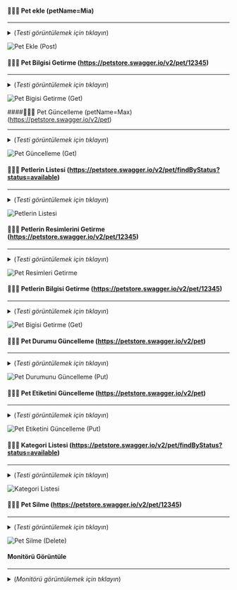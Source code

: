  #### 👨🏻‍💻 Pet ekle (petName=Mia) 
 ***
<details>
  <summary>(<i>Testi görüntülemek için tıklayın</i>)</summary>
 
   ```javascript
pm.test("Gövde eşleme dizesi", function () {
    pm.expect(pm.response.text()).to.include("Mia");
});

pm.test("Yanıt durum kodu 200'dür", function () {
  pm.response.to.have.status(200);
});

pm.test("Kimlik alanının negatif olmayan bir tam sayı olduğunu doğrulayın", function () {
  const responseData = pm.response.json();
  
  pm.expect(responseData).to.be.an('object');
  pm.expect(responseData.id).to.be.a('number').and.to.satisfy((id) => id >= 0, "id should be a non-negative integer");
});

pm.test("Ad alanının boş olmayan bir dize olduğunu doğrulayın", function () {
    const responseData = pm.response.json();
    
    pm.expect(responseData).to.be.an('object');
    pm.expect(responseData.name).to.be.a('string').and.to.have.lengthOf.at.least(1, "Value should not be empty");
});

pm.test("photoUrls dizisinin ve en az bir öğenin varlığını doğrulayın", function () {
    const responseData = pm.response.json();
    
    pm.expect(responseData).to.be.an('object');
    pm.expect(responseData.photoUrls).to.exist.and.to.be.an('array').and.to.have.lengthOf.at.least(1);
});
```
</details>

![Pet Ekle (Post)](https://github.com/akcankaan/Postman-API-Test-Petstore-swagger.io/assets/63432799/d94028d8-eeb0-463a-b676-ab3d80424819)

#### 👨🏻‍💻 Pet Bilgisi Getirme (https://petstore.swagger.io/v2/pet/12345)
***
<details>
  <summary>(<i>Testi görüntülemek için tıklayın</i>)</summary>

```javascript
pm.test("Durum kodu 200 tamam", function () {
    pm.response.to.have.status(200);
});

pm.test("Yanıt evcil hayvan ayrıntılarını içeriyor", function () {
    const jsonData = pm.response.json();
    pm.expect(jsonData).to.have.property("id");
    pm.expect(jsonData).to.have.property("name");
    pm.expect(jsonData).to.have.property("tags");
    pm.expect(jsonData).to.have.property("status");
});
```
</details>

![Pet Bigisi Getirme (Get)](https://github.com/akcankaan/Postman-API-Test-Petstore-swagger.io/assets/63432799/e42de68e-549c-4229-bbd1-6d896b8453f9)

####👨🏻‍💻 Pet Güncelleme (petName=Max) (https://petstore.swagger.io/v2/pet)
***
<details>
  <summary>(<i>Testi görüntülemek için tıklayın</i>)</summary>

```javascript
pm.test("Durum kodu 200", function () {
    pm.response.to.have.status(200);
});

pm.test("Yanıtta bir id özelliği var", function () {
    pm.expect(pm.response.json()).to.have.property('id');
});

pm.test("Yanıtın, kimliği ve adı olan bir kategori özelliği var", function () {
    pm.expect(pm.response.json()).to.have.nested.property('category.id');
    pm.expect(pm.response.json()).to.have.nested.property('category.name');
});

pm.test("Yanıtın bir name özelliği var", function () {
    pm.expect(pm.response.json()).to.have.property('name');
});

pm.test("Yanıtta bir photoUrls özelliği var", function () {
    pm.expect(pm.response.json()).to.have.property('photoUrls');
});

pm.test("Yanıtta, kimliği ve adı olan bir etiket özelliği var", function () {
    pm.expect(pm.response.json()).to.have.nested.property('tags[0].id');
    pm.expect(pm.response.json()).to.have.nested.property('tags[0].name');
});

pm.test("Yanıtta durum özelliği var", function () {
    pm.expect(pm.response.json()).to.have.property('status');
});
```
</details>

![Pet Güncelleme (Get)](https://github.com/akcankaan/Postman-API-Test-Petstore-swagger.io/assets/63432799/778b9ff6-a661-4274-91d2-2a7030d25bda)

#### 👨🏻‍💻 Petlerin Listesi (https://petstore.swagger.io/v2/pet/findByStatus?status=available)
***
<details>
  <summary>(<i>Testi görüntülemek için tıklayın</i>)</summary>

```javascript
pm.test("Evcil hayvanların listelendiğini doğrula", function () {
    pm.expect(pm.response.code).to.equal(200);

    const responseData = pm.response.json();

    pm.expect(responseData.length).to.be.above(0);

    for (let i = 0; i < responseData.length; i++) {
        pm.expect(responseData[i].id).to.exist;
        pm.expect(responseData[i].name).to.be.a('string');
        pm.expect(responseData[i].status).to.be.oneOf(['available', 'pending', 'sold']);
    }
});
```
</details>

![Petlerin Listesi](https://github.com/akcankaan/Postman-API-Test-Petstore-swagger.io/assets/63432799/8ada1501-2ee0-4e8f-98d9-fd6f3d0669f0)

#### 👨🏻‍💻 Petlerin Resimlerini Getirme (https://petstore.swagger.io/v2/pet/12345)
***
<details>
 <summary>(<i>Testi görüntülemek için tıklayın</i>)</summary>
 
 ```javascript
  pm.test("Pet Resimlerini Getirme Testi", function () {
      pm.expect(pm.response.text()).to.include("Pet resimleri alındı");
  });
 ```
</details>

![Pet Resimleri Getirme](https://github.com/akcankaan/Postman-API-Test-Petstore-swagger.io/assets/63432799/60ede347-8875-4872-9992-24335696fdd3)

#### 👨🏻‍💻 Petlerin Bilgisi Getirme (https://petstore.swagger.io/v2/pet/12345)
***
<details>
<summary>(<i>Testi görüntülemek için tıklayın</i>)</summary>
 
 ```javascript
pm.test("Kategori Bilgisi Doğrulama Testi", function () {
    pm.response.to.have.status(200);

    pm.response.to.have.jsonBody('category');

    var categoryInfo = pm.response.json().category;

    pm.expect(categoryInfo).to.not.be.null;

    pm.expect(categoryInfo).to.be.an('object');
    pm.expect(categoryInfo).to.have.property('id');
    pm.expect(categoryInfo).to.have.property('name'); 
    pm.expect(categoryInfo.id).to.be.a('number');
    pm.expect(categoryInfo.name).to.be.a('string');

});
```
</details>
 
![Pet Bigisi Getirme (Get)](https://github.com/akcankaan/Postman-API-Test-Petstore-swagger.io/assets/63432799/c07da7b0-d475-42f6-9609-5cf183950fd6)

#### 👨🏻‍💻 Pet Durumu Güncelleme (https://petstore.swagger.io/v2/pet)
***
<details>
 <summary>(<i>Testi görüntülemek için tıklayın</i>)</summary>
 
 ```javascript
pm.test("Durum kodu 200", function () {
    pm.response.to.have.status(200);
});

pm.test("Yanıtta bir id özelliği var", function () {
    var jsonData = pm.response.json();
    pm.expect(jsonData.id).to.exist;
});

pm.test("Yanıtta bir photoUrls özelliği var", function () {
    var jsonData = pm.response.json();
    pm.expect(jsonData.photoUrls).to.exist;
});

pm.test("Yanıtın bir etiket özelliği var", function () {
    var jsonData = pm.response.json();
    pm.expect(jsonData.tags).to.exist;
});

pm.test("Yanıtta durum özelliği var", function () {
    var jsonData = pm.response.json();
    pm.expect(jsonData.status).to.exist;
    ```
});
```
</details>

![Pet Durumunu Güncelleme (Put)](https://github.com/akcankaan/Postman-API-Test-Petstore-swagger.io/assets/63432799/06b1fb91-6443-4b64-982a-262243a49abc)

#### 👨🏻‍💻 Pet Etiketini Güncelleme (https://petstore.swagger.io/v2/pet)
***
<details>
<summary>(<i>Testi görüntülemek için tıklayın</i>)</summary>
 
 ```javascript
pm.test("Durum kodu 500", function () {
    pm.response.to.have.status(500);
});
```
</details>

![Pet Etiketini Güncelleme (Put)](https://github.com/akcankaan/Postman-API-Test-Petstore-swagger.io/assets/63432799/f61eb13e-b579-4ef2-8618-994f7958207c)

#### 👨🏻‍💻 Kategori Listesi (https://petstore.swagger.io/v2/pet/findByStatus?status=available)
***
<details>
<summary>(<i>Testi görüntülemek için tıklayın</i>)</summary>

```javascript
pm.test("Evcil hayvan kategori listesini başarıyla getirildiğini doğrula", function () {
    pm.expect(pm.response.code).to.equal(200);
    const responseData = pm.response.json();
    pm.expect(responseData).to.not.be.empty;
});

pm.test("Kategori özelliklerini doğrula", function () {
    const responseData = pm.response.json();

    responseData.forEach(function (pet) {
        pm.expect(pet).to.have.property('id').that.is.a('number');
        pm.expect(pet).to.have.property('name').that.is.a('string');
        pm.expect(pet).to.have.property('photoUrls').that.is.an('array');

        const tags = pet.tags;
        pm.expect(tags).to.be.an('array');

        tags.forEach(function (tag) {
            pm.expect(tag).to.have.property('id').that.is.a('number');
            pm.expect(tag).to.have.property('name').that.is.a('string');
        });

        pm.expect(pet).to.have.property('status').that.is.a('string').and.equals('available');
    });
});
```
</details>

![Kategori Listesi](https://github.com/akcankaan/Postman-API-Test-Petstore-swagger.io/assets/63432799/5a8f3207-3a34-45bc-bef3-ab72b51053a2)

#### 👨🏻‍💻 Pet Silme (https://petstore.swagger.io/v2/pet/12345)
***
<details>
<summary>(<i>Testi görüntülemek için tıklayın</i>)</summary>

```javascript
const petIdToDelete = 12345;

pm.test("Evcil hayvanı başarıyla sildiğini doğrula", function () {
    pm.expect(pm.response.code).to.equal(200);
    pm.expect(pm.response.json().message).to.equal(`${petIdToDelete}`);
});
```
</details>

![Pet Silme (Delete)](https://github.com/akcankaan/Postman-API-Test-Petstore-swagger.io/assets/63432799/3d1e584b-4be7-4821-b7d2-288cd89a54cb)

#### Monitörü Görüntüle
***
<details>
<summary>(<i>Monitörü görüntülemek için tıklayın</i>)</summary>
 

![screencapture-web-postman-co-workspace-My-Workspace-fa8d9588-c962-4a4a-8a01-c4b4ec10f5fe-monitor-PetstoreMonitor-1ee3124f-0c8a-48d0-bbd0-bb48e2f329ea-2023-08-04-09_48_47](https://github.com/akcankaan/PetstoreAPITests/assets/63432799/3f513105-1020-4106-9dae-439796a40dd5)

</details>
